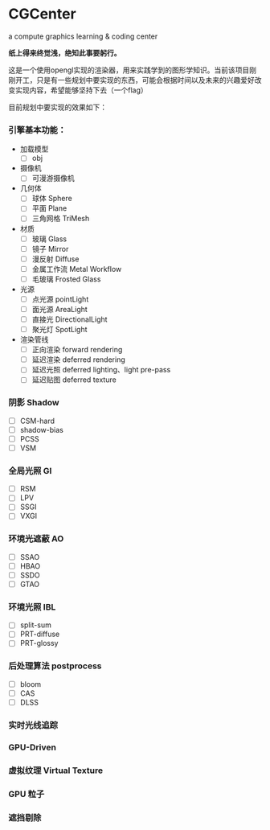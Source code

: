 # CGCenter
a compute graphics learning &amp; coding center

**纸上得来终觉浅，绝知此事要躬行。**

这是一个使用opengl实现的渲染器，用来实践学到的图形学知识。当前该项目刚刚开工，只是有一些规划中要实现的东西，可能会根据时间以及未来的兴趣爱好改变实现内容，希望能够坚持下去（一个flag）

目前规划中要实现的效果如下：

### 引擎基本功能：

- 加载模型
  - [ ] obj
- 摄像机
  - [ ] 可漫游摄像机
- 几何体
  - [ ] 球体 Sphere
  - [ ] 平面 Plane
  - [ ] 三角网格 TriMesh
- 材质
  - [ ] 玻璃 Glass
  - [ ] 镜子 Mirror
  - [ ] 漫反射 Diffuse
  - [ ] 金属工作流 Metal Workflow
  - [ ] 毛玻璃 Frosted Glass
- 光源
  - [ ] 点光源 pointLight
  - [ ] 面光源 AreaLight
  - [ ] 直接光 DirectionalLight
  - [ ] 聚光灯 SpotLight
- 渲染管线
  - [ ] 正向渲染 forward rendering
  - [ ] 延迟渲染 deferred rendering
  - [ ] 延迟光照 deferred lighting、light pre-pass
  - [ ] 延迟贴图 deferred texture

### 阴影 Shadow

- [ ] CSM-hard
- [ ] shadow-bias
- [ ] PCSS
- [ ] VSM

### 全局光照 GI

- [ ] RSM
- [ ] LPV
- [ ] SSGI
- [ ] VXGI

### 环境光遮蔽 AO

- [ ] SSAO
- [ ] HBAO
- [ ] SSDO
- [ ] GTAO

### 环境光照 IBL

- [ ] split-sum
- [ ] PRT-diffuse
- [ ] PRT-glossy

### 后处理算法 postprocess
- [ ] bloom
- [ ] CAS
- [ ] DLSS

### 实时光线追踪



### GPU-Driven



### 虚拟纹理 Virtual Texture



### GPU 粒子



### 遮挡剔除

